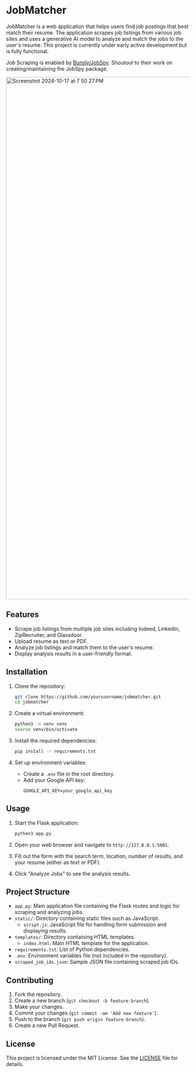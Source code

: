 # JobMatcher

JobMatcher is a web application that helps users find job postings that best match their resume. The application scrapes job listings from various job sites and uses a generative AI model to analyze and match the jobs to the user's resume. This project is currently under early active development but is fully functional.

Job Scraping is enabled by [Bunsly/JobSpy](https://github.com/Bunsly/JobSpy/tree/main). Shoutout to their work on creating/maintaining the JobSpy package.

<img width="1429" alt="Screenshot 2024-10-17 at 7 50 27 PM" src="https://github.com/user-attachments/assets/a2ec5ae3-9af6-4c79-b502-b1ac3ba85546">


## Features

- Scrape job listings from multiple job sites including Indeed, LinkedIn, ZipRecruiter, and Glassdoor.
- Upload resume as text or PDF.
- Analyze job listings and match them to the user's resume.
- Display analysis results in a user-friendly format.

## Installation

1. Clone the repository:
    ```sh
    git clone https://github.com/yourusername/jobmatcher.git
    cd jobmatcher
    ```

2. Create a virtual environment:
    ```sh
    python3 -m venv venv
    source venv/bin/activate
    ```

3. Install the required dependencies:
    ```sh
    pip install -r requirements.txt
    ```

4. Set up environment variables:
    - Create a `.env` file in the root directory.
    - Add your Google API key:
        ```
        GOOGLE_API_KEY=your_google_api_key
        ```

## Usage

1. Start the Flask application:
    ```sh
    python3 app.py
    ```

2. Open your web browser and navigate to `http://127.0.0.1:5001`.

3. Fill out the form with the search term, location, number of results, and your resume (either as text or PDF).

4. Click "Analyze Jobs" to see the analysis results.

## Project Structure

- `app.py`: Main application file containing the Flask routes and logic for scraping and analyzing jobs.
- `static/`: Directory containing static files such as JavaScript.
    - `script.js`: JavaScript file for handling form submission and displaying results.
- `templates/`: Directory containing HTML templates.
    - `index.html`: Main HTML template for the application.
- `requirements.txt`: List of Python dependencies.
- `.env`: Environment variables file (not included in the repository).
- `scraped_job_ids.json`: Sample JSON file containing scraped job IDs.

## Contributing

1. Fork the repository.
2. Create a new branch (`git checkout -b feature-branch`).
3. Make your changes.
4. Commit your changes (`git commit -am 'Add new feature'`).
5. Push to the branch (`git push origin feature-branch`).
6. Create a new Pull Request.

## License

This project is licensed under the MIT License. See the [LICENSE](LICENSE) file for details.
